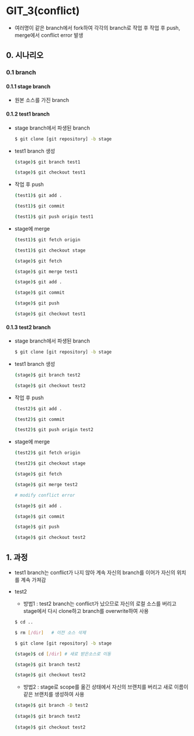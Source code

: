 # GIT_3(conflict)

- 여러명이 같은 branch에서 fork하여 각각의 branch로 작업 후 작업 후 push, merge에서 conflict error 발생

## 0. 시나리오

### 0.1 branch

#### 0.1.1 stage branch

- 원본 소스를 가진 branch

#### 0.1.2 test1 branch

- stage branch에서 파생된 branch

  ```bash
  $ git clone [git repository] -b stage
  ```

- test1 branch 생성

  ```bash
  (stage)$ git branch test1
  
  (stage)$ git checkout test1
  ```

- 작업 후 push

  ```bash
  (test1)$ git add .
  
  (test1)$ git commit
  
  (test1)$ git push origin test1
  ```
  
- stage에 merge

  ```bash
  (test1)$ git fetch origin
  
  (test1)$ git checkout stage
  
  (stage)$ git fetch
  
  (stage)$ git merge test1
  
  (stage)$ git add .
  
  (stage)$ git commit
  
  (stage)$ git push
  
  (stage)$ git checkout test1
  ```

#### 0.1.3 test2 branch

- stage branch에서 파생된 branch

  ```bash
  $ git clone [git repository] -b stage
  ```

- test1 branch 생성

  ```bash
  (stage)$ git branch test2
  
  (stage)$ git checkout test2
  ```

- 작업 후 push

  ```bash
  (test2)$ git add .
  
  (test2)$ git commit
  
  (test2)$ git push origin test2
  ```

- stage에 merge

  ```bash
  (test2)$ git fetch origin
  
  (test2)$ git checkout stage
  
  (stage)$ git fetch
  
  (stage)$ git merge test2
  
  # modify conflict error 
  
  (stage)$ git add .
  
  (stage)$ git commit
  
  (stage)$ git push
  
  (stage)$ git checkout test2
  ```

## 1. 과정

- test1 branch는 conflict가 나지 않아 계속 자신의 branch를 이어가 자신의 위치를 계속 가져감

- test2 

  - 방법1 : test2 branch는 conflict가 났으므로 자신의 로컬 소스를 버리고 stage에서 다시 clone하고 branch를 overwrite하여 사용
  
  ```bash
  $ cd ..
  
  $ rm [/dir]	# 이전 소스 삭제
  
  $ git clone [git repository] -b stage
  
  (stage)$ cd [/dir] # 새로 받은소스로 이동
  
  (stage)$ git branch test2
  
  (stage)$ git checkout test2
  ```
  
  - 방법2 : stage로 scope를 옮긴 상태에서 자신의 브랜치를 버리고 새로 이름이 같은 브랜치를 생성하여 사용
  
  ```bash
  (stage)$ git branch -D test2
    
  (stage)$ git branch test2
    
  (stage)$ git checkout test2
  ```

  